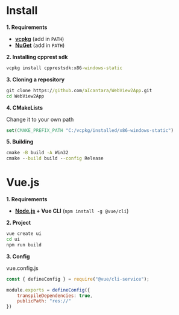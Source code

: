 # Install

**1. Requirements**
- **[vcpkg](https://github.com/microsoft/vcpkg)** (add in `PATH`)
- **[NuGet](https://www.nuget.org/downloads)** (add in `PATH`)

**2. Installing cpprest sdk**
```cmd
vcpkg install cpprestsdk:x86-windows-static
```

**3. Cloning a repository**
```cmd
git clone https://github.com/aIcantara/WebView2App.git
cd WebView2App
```

**4. CMakeLists**

Change it to your own path
```cmake
set(CMAKE_PREFIX_PATH "C:/vcpkg/installed/x86-windows-static")
```

**5. Building**
```cmd
cmake -B build -A Win32
cmake --build build --config Release
```

# Vue.js
**1. Requirements**
- **[Node.js](https://nodejs.org) + Vue CLI** (`npm install -g @vue/cli`)

**2. Project**
```cmd
vue create ui
cd ui
npm run build
```

**3. Config**

vue.config.js
```js
const { defineConfig } = require("@vue/cli-service");

module.exports = defineConfig({
    transpileDependencies: true,
    publicPath: "res://"
})
```
